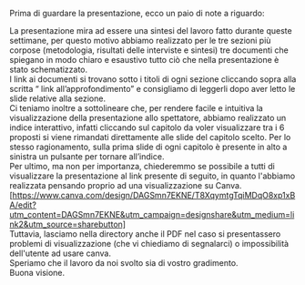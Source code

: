 Prima di guardare la presentazione, ecco un paio di note a riguardo:

La presentazione mira ad essere una sintesi del lavoro fatto durante queste settimane, per questo motivo abbiamo realizzato per le tre sezioni più corpose (metodologia, risultati delle interviste e sintesi) tre documenti che spiegano in modo chiaro e esaustivo tutto ciò che nella presentazione è stato schematizzato.   
I link ai documenti si trovano sotto i titoli di ogni sezione cliccando sopra alla scritta “ link all’approfondimento” e consigliamo di leggerli dopo aver letto le slide relative alla sezione.    
Ci teniamo inoltre a sottolineare che, per rendere facile e intuitiva la visualizzazione della presentazione allo spettatore, abbiamo realizzato un indice interattivo, infatti cliccando sul capitolo da voler visualizzare tra i 6 proposti si viene rimandati direttamente alle slide del capitolo scelto. Per lo stesso ragionamento, sulla prima slide di ogni capitolo è presente in alto a sinistra un pulsante per tornare all’indice.  
Per ultimo, ma non per importanza, chiederemmo se possibile a tutti di visualizzare la presentazione al link presente di seguito, in quanto l'abbiamo realizzata pensando proprio ad una visualizzazione su Canva.
[https://www.canva.com/design/DAGSmn7EKNE/T8XqymtgTqiMDqO8xp1xBA/edit?utm_content=DAGSmn7EKNE&utm_campaign=designshare&utm_medium=link2&utm_source=sharebutton]  
Tuttavia, lasciamo nella directory anche il PDF nel caso si presentassero problemi di visualizzazione (che vi chiediamo di segnalarci) o impossibilità dell'utente ad usare canva.  
Speriamo che il lavoro da noi svolto sia di vostro gradimento.  
Buona visione.

